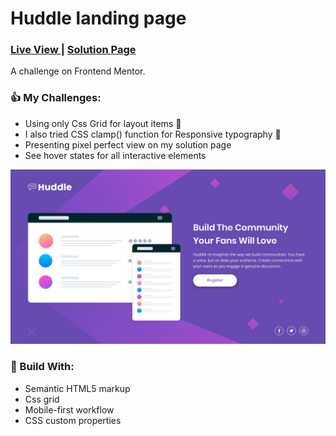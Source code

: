 <h1>Huddle landing page</h1>
<div>
  <h3>
    <a href="https://bilalturkmen.github.io/huddle-landing-page-with-single-introductory-section/"> Live View </a>
    <span> | </span>
    <a href="https://www.frontendmentor.io/solutions/huddle-landing-page-only-css-grid-P9GYLXp5KZ"> Solution Page </a>
  </h3>
</div>
<div>
 A challenge on Frontend Mentor.
</div>

### 👍 My Challenges:

- Using only Css Grid for layout items 👊
- I also tried CSS clamp() function for Responsive typography 🙂
- Presenting pixel perfect view on my solution page
- See hover states for all interactive elements

![](./images/screenshot.jpg)

### 🎉 Build With:

- Semantic HTML5 markup
- Css grid
- Mobile-first workflow
- CSS custom properties
